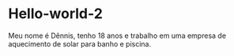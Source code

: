 # Hello-world-2
Meu nome é Dênnis, tenho 18 anos e trabalho em uma empresa de aquecimento de solar para banho e piscina.
